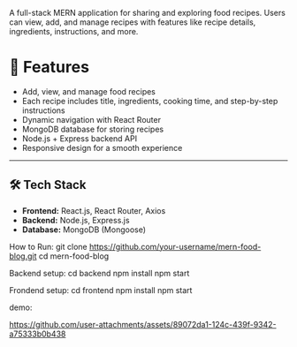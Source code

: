 A full-stack MERN application for sharing and exploring food recipes. Users can view, add, and manage recipes with features like recipe details, ingredients, instructions, and more.


# 🚀 Features
- Add, view, and manage food recipes
- Each recipe includes title, ingredients, cooking time, and step-by-step instructions
- Dynamic navigation with React Router
- MongoDB database for storing recipes
- Node.js + Express backend API
- Responsive design for a smooth experience

---

## 🛠️ Tech Stack
- **Frontend:** React.js, React Router, Axios
- **Backend:** Node.js, Express.js
- **Database:** MongoDB (Mongoose)

How to Run:
git clone https://github.com/your-username/mern-food-blog.git
cd mern-food-blog

Backend setup:
cd backend
npm install
npm start

Frondend setup:
cd frontend
npm install
npm start


demo:


https://github.com/user-attachments/assets/89072da1-124c-439f-9342-a75333b0b438

